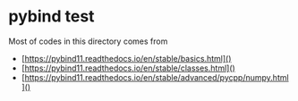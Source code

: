 # pybind test
Most of codes in this directory comes from
- [https://pybind11.readthedocs.io/en/stable/basics.html]()
- [https://pybind11.readthedocs.io/en/stable/classes.html]()
- [https://pybind11.readthedocs.io/en/stable/advanced/pycpp/numpy.html]()
